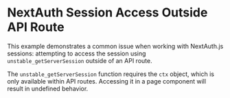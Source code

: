 # NextAuth Session Access Outside API Route

This example demonstrates a common issue when working with NextAuth.js sessions: attempting to access the session using `unstable_getServerSession` outside of an API route.

The `unstable_getServerSession` function requires the `ctx` object, which is only available within API routes. Accessing it in a page component will result in undefined behavior.